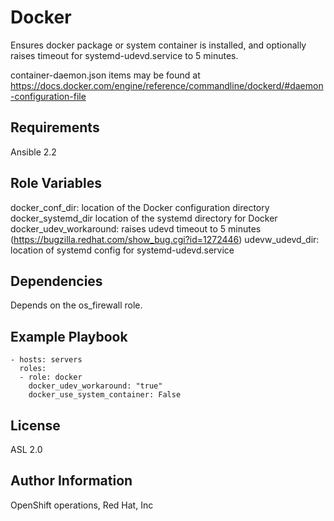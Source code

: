 Docker
=========

Ensures docker package or system container is installed, and optionally raises timeout for systemd-udevd.service to 5 minutes.

container-daemon.json items may be found at https://docs.docker.com/engine/reference/commandline/dockerd/#daemon-configuration-file

Requirements
------------

Ansible 2.2

Role Variables
--------------

docker_conf_dir: location of the Docker configuration directory
docker_systemd_dir location of the systemd directory for Docker
docker_udev_workaround: raises udevd timeout to 5 minutes (https://bugzilla.redhat.com/show_bug.cgi?id=1272446)
udevw_udevd_dir: location of systemd config for systemd-udevd.service

Dependencies
------------

Depends on the os_firewall role.

Example Playbook
----------------

    - hosts: servers
      roles:
      - role: docker
        docker_udev_workaround: "true"
        docker_use_system_container: False

License
-------

ASL 2.0

Author Information
------------------

OpenShift operations, Red Hat, Inc

